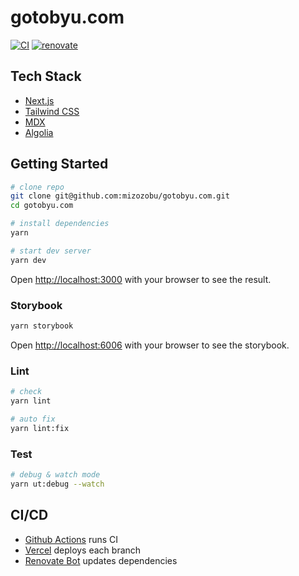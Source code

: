 # gotobyu.com

[![CI](https://github.com/mizozobu/gotobyu.com/actions/workflows/ci.yaml/badge.svg)](https://github.com/mizozobu/gotobyu.com/actions/workflows/ci.yaml)
[![renovate](https://img.shields.io/badge/renovate-enabled-%231A1F6C?logo=renovatebot)](https://app.renovatebot.com/dashboard#github/mizozobu/gotobyu.com)

## Tech Stack

- [Next.js](https://nextjs.org)
- [Tailwind CSS](https://tailwindcss.com)
- [MDX](https://mdxjs.com)
- [Algolia](https://www.algolia.com)

## Getting Started

```sh
# clone repo
git clone git@github.com:mizozobu/gotobyu.com.git
cd gotobyu.com

# install dependencies
yarn

# start dev server
yarn dev
```

Open [http://localhost:3000](http://localhost:3000) with your browser to see the result.

### Storybook

```sh
yarn storybook
```

Open [http://localhost:6006](http://localhost:6006) with your browser to see the storybook.

### Lint

```sh
# check
yarn lint

# auto fix
yarn lint:fix
```

### Test

```sh
# debug & watch mode
yarn ut:debug --watch
```

## CI/CD

- [Github Actions](https://github.com/features/actions) runs CI
- [Vercel](https://vercel.com) deploys each branch
- [Renovate Bot](https://www.whitesourcesoftware.com/free-developer-tools/renovate/) updates dependencies

